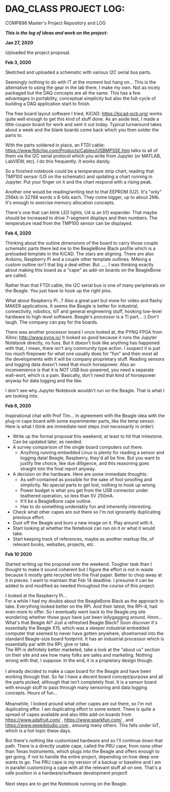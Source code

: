 # DAQ_CLASS PROJECT LOG:
COMP898 Master's Project Repository and LOG

***This is the log of ideas and work on the project:***

**Jan 27, 2020**

Uploaded the project proposal. 

**Feb 3, 2020**

Sketched and uploaded a schematic with various I2C serial bus parts.

Seemingly nothing to do with IT at the moment but hang on... This is the alternative to using the gear in the lab there, I make my own. Not as nicely packaged but the DAQ concepts are all the same. This has a few advantages in portability, conceptual simplicity but also the full-cycle of building a DAQ application start to finish.

The free board layout software I tried, KiCAD: https://kicad-pcb.org/    works quite well enough to get this kind of stuff done. As an aside test, I made a little coupon board for work and sent it out today. Typical turnaround takes about a week and the blank boards come back which you then solder the parts to. 

With the parts soldered in place, an FTDI cable: https://www.ftdichip.com/Products/Cables/USBMPSSE.htm talks to all of them via the I2C serial protocol which you write from Jupyter (or MATLAB, LabVIEW, etc). I do this frequently. It works dandy.

So a finished notebook could be a temperature strip chart, reading that TMP100 sensor (U5 on the schematic) and updating a chart running in Jupyter.  Put your finger on it and the chart respond with a rising peak. 

Another one would be reading/writing text to that EEPROM (U2). It's "only" 256kb in 32768 words x 8-bits each. They come bigger, up to about 2Mb. It's enough to exercise memory allocation concepts. 

There's one that can blink LED lights, U4 is an I/O expander. That maybe should be increased to drive 7-segment displays and then numbers. The temperature read from the TMP100 sensor can be displayed. 

**Feb 4, 2020**

Thinking about the outline dimensions of the board to carry those couple schematic parts there led me to the BeagleBone Black profile which is a preloaded template in the KiCAD. The stars are aligning. There are also Arduino, Raspberry Pi and a couple other template outlines. MAking a custom outline isn't that big a deal either. But ..... I was thinking exactly about making this board as a "cape" as add-on boards on the BeagleBone are called. 

Rather than that FTDI cable, the I2C serial bus is one of many peripherals on the Beagle. You just have to hook up the right pins. 

What about Raspberry Pi...? Also a great part but more for video and flashy MAKER applications. It seems the Beagle is better for industrial, connectivity, robotics, IoT and general engineering stuff, hooking low-level hardware to high-level software. Beagle's processor is a TI part... :) Don't laugh. The company can pay for the boards.

There was another processor board I once looked at, the PYNQ FPGA from Xilinx: http://www.pynq.io/  It looked so good because it runs the Jupyter Notebook directly, no fuss. But it doesn't look like anything has happened with that, I mean, there isn't any community type action. I suspect it is just too much firepower for what one usually does for "fun" and then most all the developments with it will be company proprietary stuff. Reading sensors and logging data doesn't need that much horsepower. Also an inconvenience is that it is NOT USB bus-powered, you need a separate wall-wort, which is a pain. Basically, don't need that kind of horsepower anyway for data logging and the like.

I don't see why Jupyter Notebook wouldn't run on the Beagle. That is what I am looking into.

**Feb 6, 2020**

Inspirational chat with Prof Tim... In agreement with the Beagle idea with the plug-in cape board with some experimenter parts, like the temp sensor. Here is what I think are immediate next steps (not necessarily in order):

- Write up the formal proposal this weekend, at least to hit that milestone. Can be updated later, as needed.
- A survey comparison of the single board computers out there. 
    - Anything running embedded Linux is plenty for reading a sensor and logging data! Beagle, Raspberry, they'd all be fine. But you want to justify the choice, like due dilligence, and this reasoning goes straight into the final report anyway.
- A decision on the hardware. Here are some immediate thoughts:
    - As self-contained as possible for the sake of fool-proofing and simplicity. No special parts to get lost, nothing to hook up wrong.
    - Power budget is what you get from the USB connector under teathered operation, so less than 5V 250mA. 
    - It'll be a BeagleBone cape outline. 
    - Has to do something undeniably fun and inherently interesting.
- Check what other capes are out there so I'm not ignorantly duplicating previous effort.
- Dust off the Beagle and burn a new image on it. Play around with it. 
- Start looking at whether the Notebook can run on it or what it would take.
- Start keeping track of references, maybe as another markup file, of relevant books, websites, projects, etc.

**Feb 10 2020**

Started writing up the proposal over the weekend. Tougher task than I thought to make it sound coherent but I figure the effort is not in waste because it mostly gets recycled into the final paper. Better to chop away at it in pieces. I want to maintain that Feb 14 deadline. I presume it can be added to and modified as needed throughout the course of this project.

I looked at the Raspberry Pi...<br>
For a while I had my doubts about the BeagleBone Black as the approach to take. Everything looked better on the RPi. And their latest, the RPi-4, had even more to offer. So I eventually went back to the Beagle.org site wondering whether those guys have just been lollygagging around. Hmm... What's that Beagle AI? Just a refreshed Beagle Black? Soon discover it's essentially the Beagle X15, which was a sleeper industrial embedded computer that seemed to never have gotten anywhere, shoehorned into the standard Beagle-size board footprint. It has an industrial processor which is essentially par with the RPi, give or take. 
<br> 
The RPi is definitely better marketed, take a look at the "about us" section on their site and see how many folks are sales and marketing. Nothing wrong with that, I suppose. In the end, it is a propietary design though. 
<br>
<br>
I already decided to make a cape board for the Beagle and have been working through that. So far I have a decent board concept/purpose and all the parts picked, although that isn't completely final. It is a sensor board with enough stuff to pass through many sensoring and data logging concepts. Hours of fun...
<br>
<br>
Meanwhile, I looked around what other capes are out there, so I'm not duplicating effor. I am duplicating effort to some extent. There is quite a spread of capes available and also little add-on boards from https://www.adafruit.com/ , https://www.sparkfun.com/ , and https://www.seeedstudio.com , amoung many others. This falls under IoT, which is a hot topic these days. 

But there's nothing like customized hardware and so I'll continue down that path. There is a directly usable cape, called the PRU cape, from none other than Texas Instruments, which plugs into the Beagle and offers enough to get going, if not to handle the entire project, depending on how deep one wants to go. The PRU cape is my version of a backup or baseline and I am in parallel customizing a cape with all the relevant stuff all on one. That's a safe position in a hardware/software development project!
<br>
<br>
Next steps are to get the Notebook running on the Beagle.


